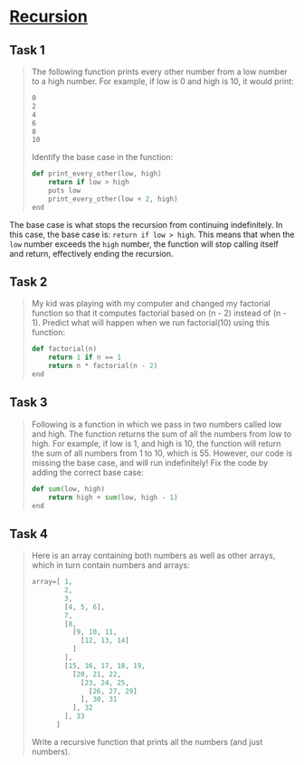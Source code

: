 # [Recursion](https://github.com/d-khan/dslabs/blob/8214da88d1009266cf3a6d4fc51cf19eac19160a/Recursions/Activity.md)

## Task 1

> The following function prints every other number from a low number to a high
> number. For example, if low is 0 and high is 10, it would print:
>
> ```txt
> 0
> 2
> 4
> 6
> 8
> 10
> ```
>
> Identify the base case in the function:
>
> ```python
> def print_every_other(low, high)
>     return if low > high
>     puts low
>     print_every_other(low + 2, high)
> end
> ```

The base case is what stops the recursion from continuing indefinitely. In this
case, the base case is: `return if low > high`. This means that when the `low`
number exceeds the `high` number, the function will stop calling itself and
return, effectively ending the recursion.

## Task 2

> My kid was playing with my computer and changed my factorial function so that
> it computes factorial based on (n - 2) instead of (n - 1). Predict what will
> happen when we run factorial(10) using this function:
>
> ```python
> def factorial(n)
>     return 1 if n == 1
>     return n * factorial(n - 2)
> end
> ```

## Task 3

> Following is a function in which we pass in two numbers called low and high.
> The function returns the sum of all the numbers from low to high. For example,
> if low is 1, and high is 10, the function will return the sum of all numbers
> from 1 to 10, which is 55. However, our code is missing the base case, and
> will run indefinitely! Fix the code by adding the correct base case:
>
> ```python
> def sum(low, high)
>     return high + sum(low, high - 1)
> end
> ```

## Task 4

> Here is an array containing both numbers as well as other arrays, which in
> turn contain numbers and arrays:
>
> ```python
> array=[ 1,
>         2,
>         3,
>         [4, 5, 6],
>         7,
>         [8,
>           [9, 10, 11,
>             [12, 13, 14]
>           ]
>         ],
>         [15, 16, 17, 18, 19,
>           [20, 21, 22,
>             [23, 24, 25,
>               [26, 27, 29]
>             ], 30, 31
>           ], 32
>         ], 33
>       ]
> ```
>
> Write a recursive function that prints all the numbers (and just numbers).
